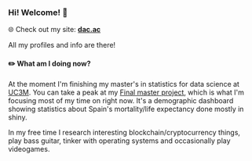 ### Hi! Welcome! 🎈

🌐 Check out my site: **[dac.ac](https://dac.ac/en)**

All my profiles and info are there!

#### ✏️ What am I doing now?

At the moment I'm finishing my master's in statistics for data science at [UC3M](https://uc3m.es). You can take a peak at my [Final master project](https://github.com/dreth/tfm_uc3m), which is what I'm focusing most of my time on right now. It's a demographic dashboard showing statistics about Spain's mortality/life expectancy done mostly in shiny.

In my free time I research interesting blockchain/cryptocurrency things, play bass guitar, tinker with operating systems and occasionally play videogames.

